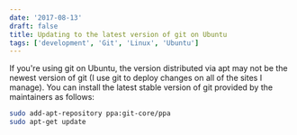 ```yaml
---
date: '2017-08-13'
draft: false
title: Updating to the latest version of git on Ubuntu
tags: ['development', 'Git', 'Linux', 'Ubuntu']
---
```


If you're using git on Ubuntu, the version distributed via apt may not be the newest version of git (I use git to deploy changes on all of the sites I manage).<!-- excerpt --> You can install the latest stable version of git provided by the maintainers as follows:

```bash
sudo add-apt-repository ppa:git-core/ppa
sudo apt-get update
```
